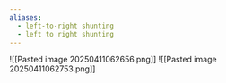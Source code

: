 ```yaml
---
aliases:
  - left-to-right shunting
  - left to right shunting
---
```

![[Pasted image 20250411062656.png]]
![[Pasted image 20250411062753.png]]